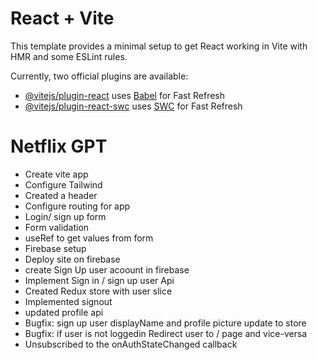 # React + Vite

This template provides a minimal setup to get React working in Vite with HMR and some ESLint rules.

Currently, two official plugins are available:

- [@vitejs/plugin-react](https://github.com/vitejs/vite-plugin-react/blob/main/packages/plugin-react/README.md) uses [Babel](https://babeljs.io/) for Fast Refresh
- [@vitejs/plugin-react-swc](https://github.com/vitejs/vite-plugin-react-swc) uses [SWC](https://swc.rs/) for Fast Refresh

# Netflix GPT

- Create vite app
- Configure Tailwind
- Created a header
- Configure routing for app
- Login/ sign up form
- Form validation
- useRef to get values from form
- Firebase setup
- Deploy site on firebase
- create Sign Up user acoount in firebase
- Implement Sign in / sign up user Api
- Created Redux store with user slice
- Implemented signout
- updated profile api
- Bugfix: sign up user displayName and profile picture update to store
- Bugfix: if user is not loggedin Redirect user to / page and vice-versa
- Unsubscribed to the onAuthStateChanged callback
